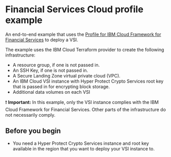 # Financial Services Cloud profile example

An end-to-end example that uses the [Profile for IBM Cloud Framework for Financial Services](../../profiles/fscloud/) to deploy a VSI.

The example uses the IBM Cloud Terraform provider to create the following infrastructure:
* A resource group, if one is not passed in.
* An SSH Key, if one is not passed in.
* A Secure Landing Zone virtual private cloud (VPC).
* An IBM Cloud VSI instance with Hyper Protect Crypto Services root key that is passed in for encrypting block storage.
* Additional data volumes on each VSI

:exclamation: **Important:** In this example, only the VSI instance complies with the IBM Cloud Framework for Financial Services. Other parts of the infrastructure do not necessarily comply.

## Before you begin

- You need a Hyper Protect Crypto Services instance and root key available in the region that you want to deploy your VSI instance to.
